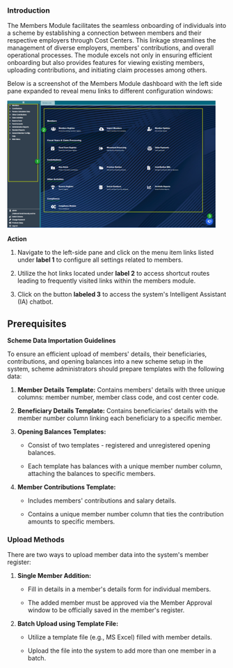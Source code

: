 ### Introduction

The Members Module facilitates the seamless onboarding of individuals into a scheme by establishing a connection between members and their respective employers through Cost Centers. This linkage streamlines the management of diverse employers, members\' contributions, and overall operational processes. The module excels not only in ensuring efficient onboarding but also provides features for viewing existing members, uploading contributions, and initiating claim processes among others.

Below is a screenshot of the Members Module dashboard with the left side pane expanded to reveal menu links to different configuration windows:

<img  alt="Members module dashboard " width="95%" height="auto"  class="center"  src="../.vuepress/public/membersmedia/image1.png">

**Action**

1.  Navigate to the left-side pane and click on the menu item links listed under **label 1** to configure all settings related to members.

2.  Utilize the hot links located under **label 2** to access shortcut routes leading to frequently visited links within the members module.

3.  Click on the button **labeled 3** to access the system's Intelligent Assistant (IA) chatbot.
    


## Prerequisites

**Scheme Data Importation Guidelines**

To ensure an efficient upload of members' details, their beneficiaries, contributions, and opening balances into a new scheme setup in the system, scheme administrators should prepare templates with the following data:

1.  **Member Details Template:** Contains members' details with three unique columns: member number, member class code, and cost center code.

2.  **Beneficiary Details Template:** Contains beneficiaries' details with the member number column linking each beneficiary to a specific member.

3.  **Opening Balances Templates:**

    -   Consist of two templates - registered and unregistered opening balances.

    -   Each template has balances with a unique member number column, attaching the balances to specific members.

4.  **Member Contributions Template:**

    -   Includes members\' contributions and salary details.

    -   Contains a unique member number column that ties the contribution amounts to specific members.



### Upload Methods

There are two ways to upload member data into the system\'s member register:

1.  **Single Member Addition:**

    -   Fill in details in a member's details form for individual members.

    -   The added member must be approved via the Member Approval window to be officially saved in the member's register.


2.  **Batch Upload using Template File:**

    -   Utilize a template file (e.g., MS Excel) filled with member details.

    -   Upload the file into the system to add more than one member in a batch.